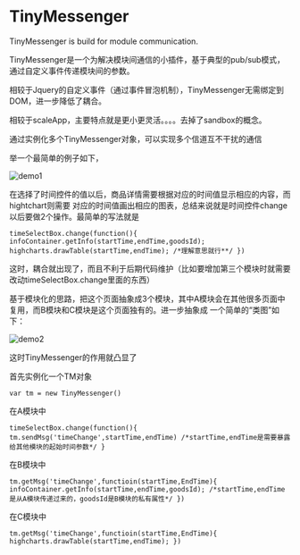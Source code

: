 TinyMessenger
=============

TinyMessenger is build for module communication.


TinyMessenger是一个为解决模块间通信的小插件，基于典型的pub/sub模式，通过自定义事件传递模块间的参数。

相较于Jquery的自定义事件（通过事件冒泡机制），TinyMessenger无需绑定到DOM，进一步降低了耦合。

相较于scaleApp，主要特点就是更小更灵活。。。。去掉了sandbox的概念。

通过实例化多个TinyMessenger对象，可以实现多个信道互不干扰的通信

举一个最简单的例子如下，

![demo1](http://gtms01.alicdn.com/tps/i1/T1gpRHXAlhXXXBJo.U-1440-761.jpg)

在选择了时间控件的值以后，商品详情需要根据对应的时间值显示相应的内容，而hightchart则需要
对应的时间值画出相应的图表，总结来说就是时间控件change以后要做2个操作。最简单的写法就是

`timeSelectBox.change(function(){
    infoContainer.getInfo(startTime,endTime,goodsId);
    highcharts.drawTable(startTime,endTime);
   /*理解意思就行**/
})`

这时，耦合就出现了，而且不利于后期代码维护（比如要增加第三个模块时就需要改动timeSelectBox.change里面的东西）

基于模块化的思路，把这个页面抽象成3个模块，其中A模块会在其他很多页面中复用，而B模块和C模块是这个页面独有的。进一步抽象成
一个简单的“类图”如下：

![demo2](http://gtms01.alicdn.com/tps/i1/T1cJYeFh8iXXbxY7oy-747-544.jpg)

这时TinyMessenger的作用就凸显了

首先实例化一个TM对象

`var tm = new TinyMessenger()`

在A模块中

`timeSelectBox.change(function(){
    tm.sendMsg('timeChange',startTime,endTime)
    /*startTime,endTime是需要暴露给其他模块的起始时间参数*/
}`

在B模块中

`tm.getMsg('timeChange',functioin(startTime,EndTime){
    infoContainer.getInfo(startTime,endTime,goodsId);
    /*startTime,endTime是从A模块传递过来的，goodsId是B模块的私有属性*/
})`

在C模块中

`tm.getMsg('timeChange',functioin(startTime,EndTime){
    highcharts.drawTable(startTime,endTime);
})`


